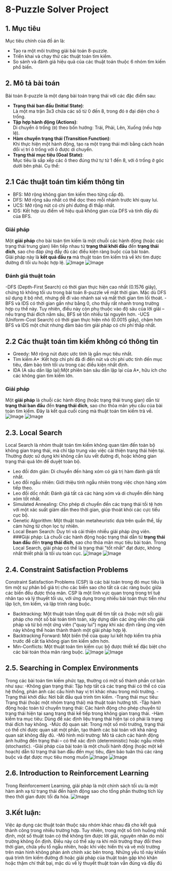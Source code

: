 # 8-Puzzle Solver Project
## 1. Mục tiêu
Mục tiêu chính của đồ án là:
- Tạo ra một môi trường giải bài toán 8-puzzle.
- Triển khai và chạy thử các thuật toán tìm kiếm.
- So sánh và đánh giá hiệu quả của các thuật toán thuộc 6 nhóm tìm kiếm phổ biến.
## 2. Mô tả bài toán
Bài toán 8-puzzle là một dạng bài toán trạng thái với các đặc điểm sau:
- **Trạng thái ban đầu (Initial State)**:  
  Là một ma trận 3x3 chứa các số từ 0 đến 8, trong đó `0` đại diện cho ô trống.
- **Tập hợp hành động (Actions)**:  
  Di chuyển ô trống (`0`) theo bốn hướng: Trái, Phải, Lên, Xuống (nếu hợp lệ).
- **Hàm chuyển trạng thái (Transition Function)**:  
  Khi thực hiện một hành động, tạo ra một trạng thái mới bằng cách hoán đổi vị trí ô trống với ô được di chuyển.
- **Trạng thái mục tiêu (Goal State)**:  
  Mục tiêu là sắp xếp các ô theo đúng thứ tự từ 1 đến 8, với ô trống ở góc dưới bên phải. Cụ thể:
## 2.1 Các thuật toán tìm kiếm thông tin
- BFS: Mở rộng không gian tìm kiếm theo từng cấp độ.
- DFS: Mở rộng sâu nhất có thể dọc theo mỗi nhánh trước khi quay lui.
- UCS: Mở rộng nút có chi phí đường đi thấp nhất.
- IDS: Kết hợp ưu điểm về hiệu quả không gian của DFS và tính đầy đủ của BFS.
### Giải pháp
Một **giải pháp** cho bài toán tìm kiếm là một chuỗi các hành động (hoặc các trạng thái trung gian) liên tiếp nhau từ **trạng thái khởi đầu** đến **trạng thái đích**, sao cho đáp ứng đầy đủ các điều kiện ràng buộc của bài toán.  
Giải pháp này là **kết quả đầu ra** mà thuật toán tìm kiếm trả về khi tìm được đường đi tối ưu hoặc hợp lệ.
![Image](https://github.com/user-attachments/assets/66f87ae3-6b5d-45de-a73e-f531d80a11e5)
![Image](https://github.com/user-attachments/assets/5294ef7c-f890-47c4-bf44-dff967b12400)
### Đánh giá thuật toán
-DFS (Depth-First Search) có thời gian thực hiện cao nhất (0.1576 giây), chứng tỏ không tối ưu trong bài toán 8-puzzle về mặt thời gian. Mặc dù DFS sử dụng ít bộ nhớ, nhưng dễ đi vào nhánh sai và mất thời gian tìm lối thoát.
-BFS và IDS có thời gian gần như bằng 0, cho thấy rất nhanh trong trường hợp cụ thể này. Tuy nhiên, điều này còn phụ thuộc vào độ sâu của lời giải – nếu trạng thái đích nằm sâu, BFS sẽ tốn nhiều tài nguyên hơn.
-UCS (Uniform-Cost Search) có thời gian thực hiện nhỏ (0.0015 giây), chậm hơn BFS và IDS một chút nhưng đảm bảo tìm giải pháp có chi phí thấp nhất.
## 2.2 Các thuật toán tìm kiếm không có thông tin
- Greedy: Mở rộng nút được ước tính là gần mục tiêu nhất.
- Tìm kiếm A* :Kết hợp chi phí đã đi đến nút và chi phí ước tính đến mục tiêu, đảm bảo tính tối ưu trong các điều kiện nhất định.
- IDA (A sâu dần lặp lại):Một phiên bản sâu dần lặp lại của A*, hữu ích cho các không gian tìm kiếm lớn.
### Giải pháp
Một **giải pháp** là chuỗi các hành động (hoặc trạng thái trung gian) dẫn từ **trạng thái ban đầu** đến **trạng thái đích**, sao cho thỏa mãn yêu cầu của bài toán tìm kiếm. Đây là kết quả cuối cùng mà thuật toán tìm kiếm trả về.
![Image](https://github.com/user-attachments/assets/10029e4f-a1b2-4bc1-b4e4-24d8fefca54f)
![Image](https://github.com/user-attachments/assets/37dfd420-5565-4716-8abb-8cc53cdf7e2a)
## 2.3. Local Search
Local Search là nhóm thuật toán tìm kiếm không quan tâm đến toàn bộ không gian trạng thái, mà chỉ tập trung vào việc cải thiện trạng thái hiện tại. Thường được sử dụng khi không cần lưu vết đường đi, hoặc không gian trạng thái quá lớn để duyệt toàn bộ.
- Leo đồi đơn giản: Di chuyển đến hàng xóm có giá trị hàm đánh giá tốt nhất.
- Leo đồi ngẫu nhiên: Giới thiệu tính ngẫu nhiên trong việc chọn hàng xóm tiếp theo.
- Leo đồi dốc nhất: Đánh giá tất cả các hàng xóm và di chuyển đến hàng xóm tốt nhất.
- Simulated Annealing: Cho phép di chuyển đến các trạng thái tồi tệ hơn với một xác suất giảm dần theo thời gian, giúp thoát khỏi các cực tiểu cục bộ.
- Genetic Algorithm: Một thuật toán metaheuristic dựa trên quần thể, lấy cảm hứng từ chọn lọc tự nhiên.
- Local Beam Search: Duy trì và cải thiện nhiều giải pháp ứng viên.
###Giải pháp:
Là chuỗi các hành động hoặc trạng thái dẫn từ **trạng thái ban đầu** đến **trạng thái đích**, sao cho thỏa mãn mục tiêu bài toán. Trong Local Search, giải pháp có thể là trạng thái "tốt nhất" đạt được, không nhất thiết phải là tối ưu toàn cục.
![Image](https://github.com/user-attachments/assets/b4614965-31d2-4184-86cb-c6bc68eb7f6a)
![Image](https://github.com/user-attachments/assets/a28ede6e-ddc8-467c-9a79-1340fd614309)
## 2.4. Constraint Satisfaction Problems
Constraint Satisfaction Problems (CSP) là các bài toán trong đó mục tiêu là tìm một sự phân bổ giá trị cho các biến sao cho tất cả các ràng buộc giữa các biến đều được thỏa mãn. CSP là một lĩnh vực quan trọng trong trí tuệ nhân tạo và lý thuyết tối ưu, với ứng dụng trong nhiều bài toán thực tiễn như lập lịch, tìm kiếm, và lập trình ràng buộc.
- Backtracking: Một thuật toán tổng quát để tìm tất cả (hoặc một số) giải pháp cho một số bài toán tính toán, xây dựng dần các ứng viên cho giải pháp và từ bỏ một ứng viên ("quay lui") ngay khi xác định rằng ứng viên này không thể hoàn thành thành một giải pháp hợp lệ.
- Backtracking Forward: Một biến thể của quay lui kết hợp kiểm tra phía trước để cắt tỉa không gian tìm kiếm sớm hơn.
- Min-Conflicts: Một thuật toán tìm kiếm cục bộ được thiết kế đặc biệt cho các bài toán thỏa mãn ràng buộc.
![Image](https://github.com/user-attachments/assets/4bcb782c-3bb8-4ca2-bf4b-a8f18060bd31)
![Image](https://github.com/user-attachments/assets/3f72258e-ab5e-4dec-a08d-e99f6bb2e0aa)
## 2.5. Searching in Complex Environments
Trong các bài toán tìm kiếm phức tạp, thường có một số thành phần cơ bản như sau:
-Không gian trạng thái: Tập hợp tất cả các trạng thái có thể có của hệ thống, phản ánh các cấu hình hay vị trí khác nhau trong môi trường.
-Trạng thái khởi đầu: Nơi bắt đầu quá trình tìm kiếm.
-Trạng thái mục tiêu: Trạng thái (hoặc một nhóm trạng thái) mà thuật toán hướng tới.
-Tập hành động hoặc toán tử chuyển trạng thái: Các hành động cho phép chuyển từ trạng thái hiện tại sang trạng thái kế tiếp trong không gian trạng thái.
-Hàm kiểm tra mục tiêu: Dùng để xác định liệu trạng thái hiện tại có phải là trạng thái đích hay không.
-Mức độ quan sát: Trong một số môi trường, trạng thái có thể chỉ được quan sát một phần, tạo thành các bài toán với khả năng quan sát không đầy đủ.
-Mô hình môi trường: Mô tả cách các hành động ảnh hưởng đến trạng thái – có thể xác định (deterministic) hoặc ngẫu nhiên (stochastic).
-Giải pháp của bài toán là một chuỗi hành động (hoặc một kế hoạch) dẫn từ trạng thái ban đầu đến mục tiêu, đảm bảo tuân thủ các ràng buộc và đạt được mục tiêu mong muốn
![Image](https://github.com/user-attachments/assets/61ffd005-8874-4cf5-b091-7381b9e3de28)
![Image](https://github.com/user-attachments/assets/8ce110f2-e462-4858-b4b7-1a3744c04f38)
## 2.6. Introduction to Reinforcement Learning
Trong Reinforcement Learning, giải pháp là một chính sách tối ưu là một hàm ánh xạ từ trạng thái đến hành động sao cho tổng phần thưởng tích lũy theo thời gian được tối đa hóa.
![Image](https://github.com/user-attachments/assets/39c8e046-2812-4881-bdc7-069608af021c)
## 3.Kết luận:
Việc áp dụng các thuật toán thuộc sáu nhóm khác nhau đã cho kết quả thành công trong nhiều trường hợp. Tuy nhiên, trong một số tình huống nhất định, một số thuật toán có thể không tìm được lời giải, nguyên nhân do môi trường không ổn định. Điều này có thể xảy ra khi môi trường thay đổi theo thời gian, chứa yếu tố ngẫu nhiên, hoặc khi việc hiển thị và vẽ môi trường trên màn hình không phản ánh chính xác bên trong. Những yếu tố này khiến quá trình tìm kiếm đường đi hoặc giải pháp của thuật toán gặp khó khăn hoặc thậm chí thất bại, mặc dù về lý thuyết thuật toán vẫn đúng và đầy đủ


